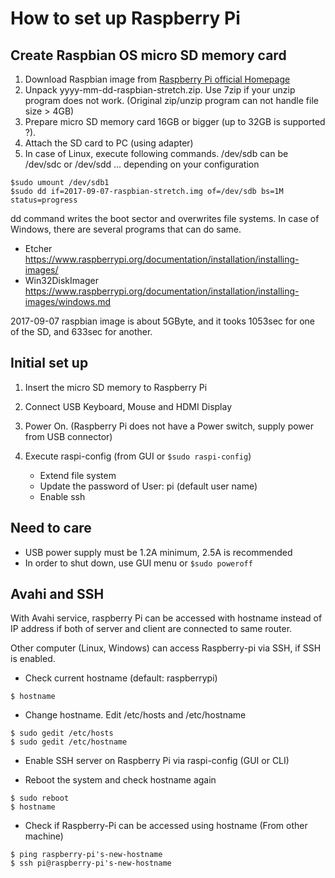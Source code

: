 # How to set up Raspberry Pi

## Create Raspbian OS micro SD memory card

1. Download Raspbian image from [Raspberry Pi official Homepage](https://www.raspberrypi.org/downloads/)
2. Unpack yyyy-mm-dd-raspbian-stretch.zip. Use 7zip if your unzip program does not work. (Original zip/unzip program can not handle file size > 4GB)
3. Prepare micro SD memory card 16GB or bigger (up to 32GB is supported ?).
4. Attach the SD card to PC (using adapter)
5. In case of Linux, execute following commands. /dev/sdb can be /dev/sdc or /dev/sdd ... depending on your configuration

```
$sudo umount /dev/sdb1
$sudo dd if=2017-09-07-raspbian-stretch.img of=/dev/sdb bs=1M status=progress
```
dd command writes the boot sector and overwrites file systems.
In case of Windows, there are several programs that can do same.

- Etcher <https://www.raspberrypi.org/documentation/installation/installing-images/>
- Win32DiskImager <https://www.raspberrypi.org/documentation/installation/installing-images/windows.md>


2017-09-07 raspbian image is about 5GByte, and it tooks 1053sec for one of the SD, and 633sec for another.


## Initial set up

1. Insert the micro SD memory to Raspberry Pi
2. Connect USB Keyboard, Mouse and HDMI Display
3. Power On. (Raspberry Pi does not have a Power switch, supply power from USB connector)
4. Execute raspi-config (from GUI or ```$sudo raspi-config```)

    - Extend file system
    - Update the password of User: pi (default user name)
    - Enable ssh


## Need to care

- USB power supply must be 1.2A minimum, 2.5A is recommended
- In order to shut down, use GUI menu or ```$sudo poweroff```

## Avahi and SSH

With Avahi service, raspberry Pi can be accessed with hostname instead of IP address if both of server and client are connected to same router.

Other computer (Linux, Windows) can access Raspberry-pi via SSH, if SSH is enabled.

- Check current hostname (default: raspberrypi)

```
$ hostname
```

- Change hostname. Edit /etc/hosts and /etc/hostname

```
$ sudo gedit /etc/hosts
$ sudo gedit /etc/hostname
```

- Enable SSH server on Raspberry Pi via raspi-config (GUI or CLI)

- Reboot the system and check hostname again

```
$ sudo reboot
$ hostname
```

- Check if Raspberry-Pi can be accessed using hostname (From other machine)

```
$ ping raspberry-pi's-new-hostname
$ ssh pi@raspberry-pi's-new-hostname
```
